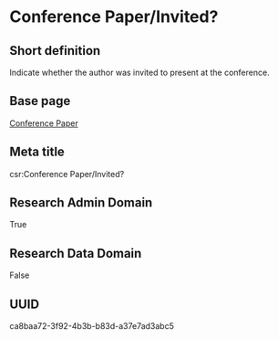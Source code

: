 # Conference Paper/Invited?
## Short definition
Indicate whether the author was invited to present at the conference.
## Base page
[Conference Paper](../../Objects/Conference%20Paper.md)
## Meta title
csr:Conference Paper/Invited?
## Research Admin Domain
True
## Research Data Domain
False
## UUID
ca8baa72-3f92-4b3b-b83d-a37e7ad3abc5

